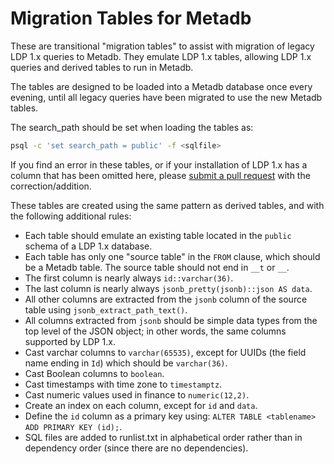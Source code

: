 
Migration Tables for Metadb
===========================

These are transitional "migration tables" to assist with migration of
legacy LDP 1.x queries to Metadb.  They emulate LDP 1.x tables,
allowing LDP 1.x queries and derived tables to run in Metadb.

The tables are designed to be loaded into a Metadb database once every
evening, until all legacy queries have been migrated to use the new
Metadb tables.

The search_path should be set when loading the tables as:

```bash
psql -c 'set search_path = public' -f <sqlfile>
```

If you find an error in these tables, or if your installation of LDP
1.x has a column that has been omitted here, please [submit a pull
request](../CONTRIBUTING.md) with the correction/addition.

These tables are created using the same pattern as derived tables, and
with the following additional rules:

* Each table should emulate an existing table located in the `public`
  schema of a LDP 1.x database.
* Each table has only one "source table" in the `FROM` clause, which
  should be a Metadb table.  The source table should not end in `__t`
  or `__`.
* The first column is nearly always `id::varchar(36)`.
* The last column is nearly always `jsonb_pretty(jsonb)::json AS
  data`.
* All other columns are extracted from the `jsonb` column of the
  source table using `jsonb_extract_path_text()`.
* All columns extracted from `jsonb` should be simple data types from
  the top level of the JSON object; in other words, the same columns
  supported by LDP 1.x.
* Cast varchar columns to `varchar(65535)`, except for UUIDs (the
  field name ending in `Id`) which should be `varchar(36)`.
* Cast Boolean columns to `boolean`.
* Cast timestamps with time zone to `timestamptz`.
* Cast numeric values used in finance to `numeric(12,2)`.
* Create an index on each column, except for `id` and `data`.
* Define the `id` column as a primary key using: `ALTER TABLE
  <tablename> ADD PRIMARY KEY (id);`.
* SQL files are added to runlist.txt in alphabetical order rather than
  in dependency order (since there are no dependencies).
